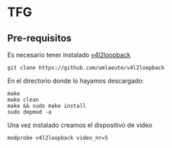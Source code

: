 # TFG
## Pre-requisitos
Es necesario tener instalado [v4l2loopback](https://github.com/umlaeute/v4l2loopback)
```
git clone https://github.com/umlaeute/v4l2loopback
```
En el directorio donde lo hayamos descargado:
```
make
make clean
make && sudo make install
sudo depmod -a
```
Una vez instalado creamos el dispositivo de vídeo
```
modprobe v4l2loopback video_nr=5
```
